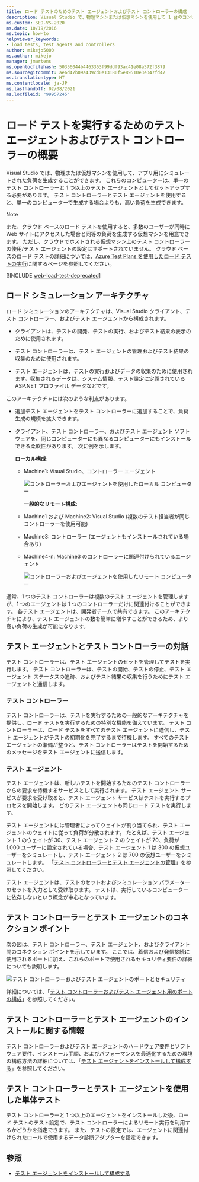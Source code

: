 ```yaml
---
title: ロード テストのためのテスト エージェントおよびテスト コントローラーの構成
description: Visual Studio で、物理マシンまたは仮想マシンを使用して 1 台のコンピューターだけでは生成できない負荷を生成することで、シミュレートされた負荷を作成する方法について説明します。
ms.custom: SEO-VS-2020
ms.date: 10/19/2016
ms.topic: how-to
helpviewer_keywords:
- load tests, test agents and controllers
author: mikejo5000
ms.author: mikejo
manager: jmartens
ms.openlocfilehash: 50356044b4463353f99ddf93ac41e08a572f3879
ms.sourcegitcommit: ae6d47b09a439cd0e13180f5e89510e3e347fd47
ms.translationtype: HT
ms.contentlocale: ja-JP
ms.lasthandoff: 02/08/2021
ms.locfileid: "99957245"
---
```

# <a name="overview-of-test-agents-and-test-controllers-for-running-load-tests"></a>ロード テストを実行するためのテスト エージェントおよびテスト コントローラーの概要

Visual Studio では、物理または仮想マシンを使用して、アプリ用にシミュレートされた負荷を生成することができます。 これらのコンピューターは、単一のテスト コントローラーと 1 つ以上のテスト エージェントとしてセットアップする必要があります。 テスト コントローラーとテスト エージェントを使用すると、単一のコンピューターで生成する場合よりも、高い負荷を生成できます。

> [!NOTE]
> また、クラウド ベースのロード テストを使用すると、多数のユーザーが同時に Web サイトにアクセスした場合と同等の負荷を生成する仮想マシンを用意できます。 ただし、クラウドでホストされる仮想マシン上のテスト コントローラーの使用/テスト エージェントの設定はサポートされていません。 クラウド ベースのロード テストの詳細については、[Azure Test Plans を使用したロード テストの実行](/azure/devops/test/load-test/get-started-simple-cloud-load-test?view=vsts&preserve-view=true)に関するページを参照してください。

[!INCLUDE [web-load-test-deprecated](includes/web-load-test-deprecated.md)]

## <a name="load-simulation-architecture"></a>ロード シミュレーション アーキテクチャ

ロード シミュレーションのアーキテクチャは、Visual Studio クライアント、テスト コントローラー、およびテスト エージェントから構成されます。

- クライアントは、テストの開発、テストの実行、およびテスト結果の表示のために使用されます。

- テスト コントローラーは、テスト エージェントの管理およびテスト結果の収集のために使用されます。

- テスト エージェントは、テストの実行およびデータの収集のために使用されます。収集されるデータは、システム情報、テスト設定に定義されている ASP.NET プロファイル データなどです。

このアーキテクチャには次のような利点があります。

- 追加テスト エージェントをテスト コントローラーに追加することで、負荷生成の規模を拡大できます。

- クライアント、テスト コントローラー、およびテスト エージェント ソフトウェアを、同じコンピューターにも異なるコンピューターにもインストールできる柔軟性があります。 次に例を示します。

   **ローカル構成:**

  - Machine1: Visual Studio、コントローラー エージェント

    ![コントローラーおよびエージェントを使用したローカル コンピューター](./media/load-test-configa.png)

    **一般的なリモート構成:**

  - Machine1 および Machine2: Visual Studio (複数のテスト担当者が同じコントローラーを使用可能)

  - Machine3: コントローラー (エージェントもインストールされている場合あり)

  - Machine4-n: Machine3 のコントローラーに関連付けられているエージェント

    ![コントローラーおよびエージェントを使用したリモート コンピューター](./media/load-test-configb.png)

通常、1 つのテスト コントローラーは複数のテスト エージェントを管理しますが、1 つのエージェントは 1 つのコントローラーだけに関連付けることができます。 各テスト エージェントは、開発者チームで共有できます。 このアーキテクチャにより、テスト エージェントの数を簡単に増やすことができるため、より高い負荷の生成が可能になります。

## <a name="test-agent-and-test-controller-interaction"></a>テスト エージェントとテスト コントローラーの対話

テスト コントローラーは、テスト エージェントのセットを管理してテストを実行します。 テスト コントローラーは、テストの開始、テストの停止、テスト エージェント ステータスの追跡、およびテスト結果の収集を行うためにテスト エージェントと通信します。

### <a name="test-controller"></a>テスト コントローラー

テスト コントローラーは、テストを実行するための一般的なアーキテクチャを提供し、ロード テストを実行するための特別な機能を備えています。 テスト コントローラーは、ロード テストをすべてのテスト エージェントに送信し、テスト エージェントがテストの初期化を完了するまで待機します。 すべてのテスト エージェントの準備が整うと、テスト コントローラーはテストを開始するためのメッセージをテスト エージェントに送信します。

### <a name="test-agent"></a>テスト エージェント

テスト エージェントは、新しいテストを開始するためのテスト コントローラーからの要求を待機するサービスとして実行されます。 テスト エージェント サービスが要求を受け取ると、テスト エージェント サービスはテストを実行するプロセスを開始します。 どのテスト エージェントも同じロード テストを実行します。

テスト エージェントには管理者によってウェイトが割り当てられ、テスト エージェントのウェイトに従って負荷が分散されます。 たとえば、テスト エージェント 1 のウェイトが 30、テスト エージェント 2 のウェイトが 70、負荷が 1,000 ユーザーに設定されている場合、テスト エージェント 1 は 300 の仮想ユーザーをシミュレートし、テスト エージェント 2 は 700 の仮想ユーザーをシミュレートします。 「[テスト コントローラーとテスト エージェントの管理](../test/manage-test-controllers-and-test-agents.md)」を参照してください。

テスト エージェントは、テストのセットおよびシミュレーション パラメーターのセットを入力として受け取ります。 テストは、実行しているコンピューターに依存しないという概念が中心となっています。

## <a name="test-controller-and-test-agent-connection-points"></a>テスト コントローラーとテスト エージェントのコネクション ポイント

次の図は、テスト コントローラー、テスト エージェント、およびクライアント間のコネクション ポイントを示しています。 ここでは、着信および発信接続に使用されるポートに加え、これらのポートで使用されるセキュリティ要件の詳細についても説明します。

![テスト コントローラーおよびテスト エージェントのポートとセキュリティ](./media/test-controller-agent-firewall.png)

詳細については、「[テスト コントローラーおよびテスト エージェント用のポートの構成](../test/configure-ports-for-test-controllers-and-test-agents.md)」を参照してください。

## <a name="test-controller-and-agent-installation-information"></a>テスト コントローラーとテスト エージェントのインストールに関する情報

テスト コントローラーおよびテスト エージェントのハードウェア要件とソフトウェア要件、インストール手順、およびパフォーマンスを最適化するための環境の構成方法の詳細については、「[テスト エージェントをインストールして構成する](../test/lab-management/install-configure-test-agents.md)」を参照してください。

## <a name="use-the-test-controller-and-test-agent-with-unit-tests"></a>テスト コントローラーとテスト エージェントを使用した単体テスト

テスト コントローラーと 1 つ以上のエージェントをインストールした後、ロード テストのテスト設定で、テスト コントローラーによるリモート実行を利用するかどうかを指定できます。 また、テストの設定では、エージェントに関連付けられたロールで使用するデータ診断アダプターを指定できます。

## <a name="see-also"></a>参照

- [テスト エージェントをインストールして構成する](../test/lab-management/install-configure-test-agents.md)
